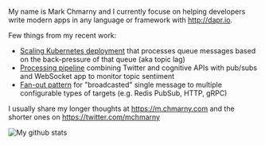 My name is Mark Chmarny and I currently focuse on helping developers write modern apps in any language or framework with http://dapr.io. 

Few things from my recent work: 
 * [Scaling Kubernetes deployment](https://github.com/mchmarny/dapr-demos/tree/master/autoscaling-on-queue#autoscaling-dapr-service-based-on-queue-depth) that processes queue messages based on the back-pressure of that queue (aka topic lag) 
 * [Processing pipeline](https://github.com/mchmarny/dapr-demos/tree/fanout-eventhubs/pipeline) combining Twitter and cognitive APIs with pub/subs and WebSocket app to monitor topic sentiment
 * [Fan-out pattern](https://github.com/mchmarny/dapr-demos/tree/master/fan-out#fan-out-demo) for "broadcasted" single message to multiple configurable types of targets (e.g. Redis PubSub, HTTP, gRPC)
  
I usually share my longer thoughts at https://m.chmarny.com and the shorter ones on https://twitter.com/mchmarny

![My github stats](https://github-readme-stats.vercel.app/api?username=mchmarny&show_icons=true)
